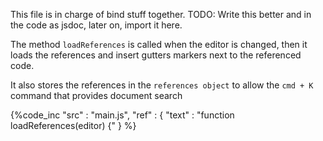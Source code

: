 This file is in charge of bind stuff together.
TODO: Write this better and in the code as jsdoc, later on, import it here.

The method `loadReferences` is called when the editor is changed, then it loads the references and insert gutters markers
next to the referenced code.

It also stores the references in the `references object` to allow the `cmd + K ` command that provides document search

{%code_inc
    "src" : "main.js",
    "ref" : {
        "text" : "function loadReferences(editor) {"
    }
%}



